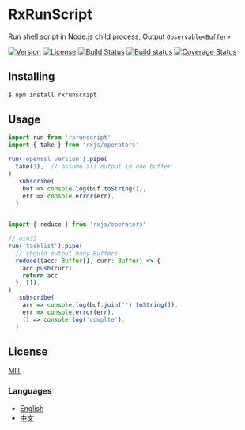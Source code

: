 # RxRunScript
Run shell script in Node.js child process, Output `Observable<Buffer>`

[![Version](https://img.shields.io/npm/v/rxrunscript.svg)](https://www.npmjs.com/package/rxrunscript)
[![License](https://img.shields.io/badge/license-MIT-blue.svg)](https://opensource.org/licenses/MIT)
[![Build Status](https://travis-ci.org/waitingsong/rxrunscript.svg?branch=master)](https://travis-ci.org/waitingsong/rxrunscript)
[![Build status](https://ci.appveyor.com/api/projects/status/v5jt9imw2519nsax/branch/master?svg=true)](https://ci.appveyor.com/project/waitingsong/rxrunscript/branch/master)
[![Coverage Status](https://coveralls.io/repos/github/waitingsong/node-myca/badge.svg?branch=master)](https://coveralls.io/github/waitingsong/rxrunscript?branch=master)




## Installing
```bash
$ npm install rxrunscript
```

## Usage
```ts
import run from 'rxrunscript'
import { take } from 'rxjs/operators'

run('openssl version').pipe(
  take(1),  // assume all output in one buffer
)
  .subscribe(
    buf => console.log(buf.toString()), 
    err => console.error(err),
  ) 


import { reduce } from 'rxjs/operators'

// win32
run('tasklist').pipe(
  // should output many Buffers
  reduce((acc: Buffer[], curr: Buffer) => {
    acc.push(curr)
    return acc
  }, []),
)
  .subscribe(
    arr => console.log(buf.join('').toString()),
    err => console.error(err),
    () => console.log('complte'),
  )

```


## License
[MIT](LICENSE)


### Languages
- [English](README.md)
- [中文](README.zh-CN.md)
